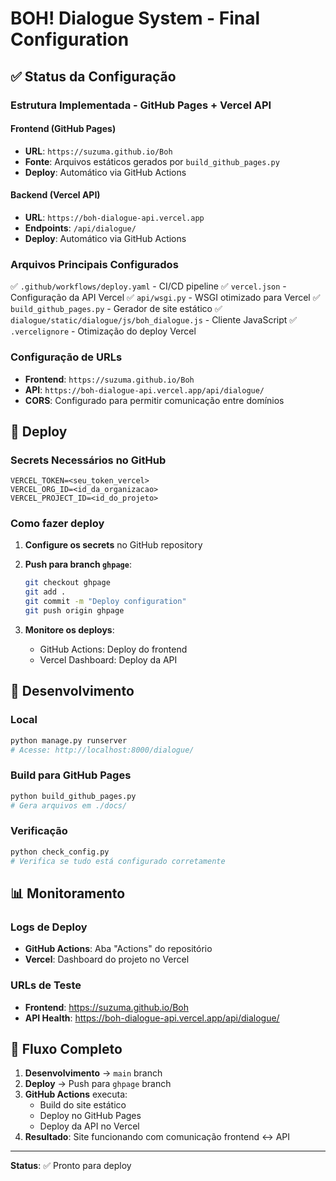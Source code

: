 # BOH! Dialogue System - Final Configuration

## ✅ Status da Configuração

### Estrutura Implementada - GitHub Pages + Vercel API

#### Frontend (GitHub Pages)
- **URL**: `https://suzuma.github.io/Boh`
- **Fonte**: Arquivos estáticos gerados por `build_github_pages.py`
- **Deploy**: Automático via GitHub Actions

#### Backend (Vercel API)
- **URL**: `https://boh-dialogue-api.vercel.app`
- **Endpoints**: `/api/dialogue/`
- **Deploy**: Automático via GitHub Actions

### Arquivos Principais Configurados

✅ `.github/workflows/deploy.yaml` - CI/CD pipeline
✅ `vercel.json` - Configuração da API Vercel
✅ `api/wsgi.py` - WSGI otimizado para Vercel
✅ `build_github_pages.py` - Gerador de site estático
✅ `dialogue/static/dialogue/js/boh_dialogue.js` - Cliente JavaScript
✅ `.vercelignore` - Otimização do deploy Vercel

### Configuração de URLs

- **Frontend**: `https://suzuma.github.io/Boh`
- **API**: `https://boh-dialogue-api.vercel.app/api/dialogue/`
- **CORS**: Configurado para permitir comunicação entre domínios

## 🚀 Deploy

### Secrets Necessários no GitHub

```
VERCEL_TOKEN=<seu_token_vercel>
VERCEL_ORG_ID=<id_da_organizacao>
VERCEL_PROJECT_ID=<id_do_projeto>
```

### Como fazer deploy

1. **Configure os secrets** no GitHub repository
2. **Push para branch `ghpage`**:
   ```bash
   git checkout ghpage
   git add .
   git commit -m "Deploy configuration"
   git push origin ghpage
   ```

3. **Monitore os deploys**:
   - GitHub Actions: Deploy do frontend
   - Vercel Dashboard: Deploy da API

## 🔧 Desenvolvimento

### Local
```bash
python manage.py runserver
# Acesse: http://localhost:8000/dialogue/
```

### Build para GitHub Pages
```bash
python build_github_pages.py
# Gera arquivos em ./docs/
```

### Verificação
```bash
python check_config.py
# Verifica se tudo está configurado corretamente
```

## 📊 Monitoramento

### Logs de Deploy
- **GitHub Actions**: Aba "Actions" do repositório
- **Vercel**: Dashboard do projeto no Vercel

### URLs de Teste
- **Frontend**: https://suzuma.github.io/Boh
- **API Health**: https://boh-dialogue-api.vercel.app/api/dialogue/

## 🔄 Fluxo Completo

1. **Desenvolvimento** → `main` branch
2. **Deploy** → Push para `ghpage` branch
3. **GitHub Actions** executa:
   - Build do site estático
   - Deploy no GitHub Pages
   - Deploy da API no Vercel
4. **Resultado**: Site funcionando com comunicação frontend ↔ API

---

**Status**: ✅ Pronto para deploy
